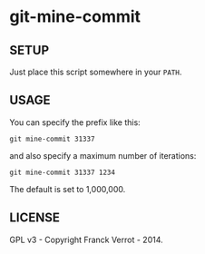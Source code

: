 # git-mine-commit

## SETUP

Just place this script somewhere in your `PATH`.

## USAGE

You can specify the prefix like this:

    git mine-commit 31337

and also specify a maximum number of iterations:

    git mine-commit 31337 1234

The default is set to 1,000,000.

## LICENSE

GPL v3 - Copyright Franck Verrot - 2014.
